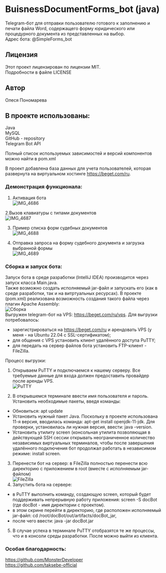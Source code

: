 # BuisnessDocumentForms_bot (java)  
Telegram-бот для отправки пользователю готового к заполнению и печати файла Word, содержащего форму юридического или процедурного документа из представленных на выбор.  
Адрес бота: @SimpleForms_bot

## Лицензия  
Этот проект лицензирован по лицензии MIT.  
Подробности в файле LICENSE  

## Автор  
Олеся Пономарева  

## В проекте использованы:  
Java  
MySQL  
GitHub - repository  
Telegram Bot API  

Полный список используемых зависимостей и версий компонентов можно найти в pom.xml  

В проект добавлена база данных для учета пользователей, которая развернута на виртуальном хостинге https://beget.com/ru.

### Демонстрация функционала:  

1. Активация бота  
![IMG_4686](https://user-images.githubusercontent.com/77875474/223326907-4186f656-2a6b-4412-9a08-dc6094c4238b.PNG)  

2.Вызов клавиатуры с типами документов  
![IMG_4687](https://user-images.githubusercontent.com/77875474/223326940-0ee07e7e-a9b7-477f-97c9-f20a9ba274bd.PNG)  

3. Пример списка форм судебных документов  
![IMG_4688](https://user-images.githubusercontent.com/77875474/223326967-3b05755c-6eeb-47ac-ab51-dc4bbb81c479.PNG)  

4. Отправка запроса на форму судебного документа и загрузка выбранной формы  
![IMG_4689](https://user-images.githubusercontent.com/77875474/223327018-08c00f80-fad5-432e-bfba-ddf1abe6880c.PNG) 

### Сборка и запуск бота:  
Запуск бота в среде разработки (IntelliJ IDEA) производится через запуск класса Main.java.  
Также возможно создать исполняемый jar-файл и запускать его (как в среде разработки, так и на витртуальных ресурсах). В проекте (pom.xml) реализована возможность создания такого файла через плагин Apache Assembly:  
![Сборка](https://user-images.githubusercontent.com/77875474/223328401-9d066943-3ebd-4e23-954d-094c659b4ec9.jpg)  
Выгружен telegram-бот на VPS: https://beget.com/ru/vps. Для выгрузки потребовалось:  
- зарегистрироваться на https://beget.com/ru и арендовать VPS (у меня - на Ubuntu 22.04 с SSL-сертификатом);  
- для общения с VPS установить клиент удалённого доступа PuTTY;  
- для передать на сервер файлов бота установить FTP-клиент - FileZilla.  

Процесс выгрузки:  
1. Открываем PuTTY и подключаемся к нашему серверу. Все требуемые данные для входа должен предоставить провайдер после аренды VPS.  
![PuTTY](https://user-images.githubusercontent.com/77875474/223329856-ab2ed3fa-3757-4bfb-8500-acabb4891ead.jpg)  

2. В открывшемся терминале ввести имя пользователя и пароль.  
Установить необходимые пакеты, введя команды:  
- Обновиться: apt update  
- Установить нужный пакет Java. Поскольку в проекте использована 11-я версия, вводилась команда: apt-get install openjdk-11-jdk. Для проверки, установилась ли нужная версия, ввести: java -version.  
- Установить утилиту screen (консольная утилита позволяющая в действующей SSH сессии открывать неограниченное количество независимых виртуальных терминалов, чтобы после завершения удалённого подключения бот продолжал работать в независимом режиме: install screen.  
3. Перенести бот на сервер: в FileZilla полностью перенести всю директорию с приложением в root (вместе с исполняемым jar-файлом)  
![FileZilla](https://user-images.githubusercontent.com/77875474/223331799-376707fc-5e12-4da9-a45d-f7c731b01adf.jpg)  
4. Запустить бота на сервере:  
- в PuTTY выполнить команду, создающую screen, который будет поддерживать непрерывную работу приложения: screen -S docBot (где docBot - имя директории с проектом).  
- в этом скрине перейти в директорию, где расположен исполняемый jar-файл:  cd /root/docBot/out/artifacts/docBot_jar,  
- после чего ввести: java -jar docBot.jar  
5. В случае успеха в терминале PuTTY отобразятся те же процессы, что и в консоли среды разработки. После можно выйти из клиента.  

### Особая благодарность:  
https://github.com/MonsterDeveloper  
https://github.com/taksebe-official
